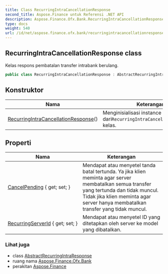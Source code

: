 ```yaml
---
title: Class RecurringIntraCancellationResponse
second_title: Aspose.Finance untuk Referensi .NET API
description: Aspose.Finance.Ofx.Bank.RecurringIntraCancellationResponse kelas. Kelas respons pembatalan transfer intrabank berulang.
type: docs
weight: 540
url: /id/net/aspose.finance.ofx.bank/recurringintracancellationresponse/
---
```

## RecurringIntraCancellationResponse class

Kelas respons pembatalan transfer intrabank berulang.

```csharp
public class RecurringIntraCancellationResponse : AbstractRecurringIntraResponse
```

## Konstruktor

| Nama | Keterangan |
| --- | --- |
| [RecurringIntraCancellationResponse](recurringintracancellationresponse/)() | Menginisialisasi instance baru dari`RecurringIntraCancellationResponse` kelas. |

## Properti

| Nama | Keterangan |
| --- | --- |
| [CancelPending](../../aspose.finance.ofx.bank/recurringintracancellationresponse/cancelpending/) { get; set; } | Mendapat atau menyetel tanda batal tertunda. Ya jika klien meminta agar server membatalkan semua transfer yang tertunda dan tidak muncul. Tidak jika klien meminta agar server hanya membatalkan transfer yang tidak muncul. |
| [RecurringServerId](../../aspose.finance.ofx.bank/recurringintracancellationresponse/recurringserverid/) { get; set; } | Mendapat atau menyetel ID yang ditetapkan oleh server ke model yang dibatalkan. |

### Lihat juga

* class [AbstractRecurringIntraResponse](../abstractrecurringintraresponse/)
* ruang nama [Aspose.Finance.Ofx.Bank](../../aspose.finance.ofx.bank/)
* perakitan [Aspose.Finance](../../)



